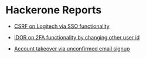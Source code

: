 # Hackerone Reports 

- [ CSRF on Logitech via SSO functionality ](https://hackerone.com/reports/1046630)

- [ IDOR on 2FA functionality by changing other user id ](https://hackerone.com/reports/810880)

- [ Account takeover via unconfirmed email signup ](https://hackerone.com/reports/538800)
